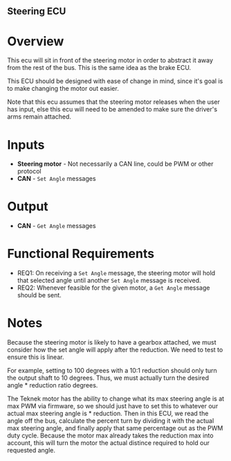 ## Steering ECU

# Overview

This ecu will sit in front of the steering motor in order to abstract it away from the rest of the bus. This is the same
idea as the brake ECU.

This ECU should be designed with ease of change in mind, since it's goal is to make changing the motor out easier.

Note that this ecu assumes that the steering motor releases when the user has input, else this ecu will need to be 
amended to make sure the driver's arms remain attached.

# Inputs

- **Steering motor** - Not necessarily a CAN line, could be PWM or other protocol
- **CAN** - `Set Angle` messages

# Output 
- **CAN** - `Get Angle` messages

# Functional Requirements
- REQ1: On receiving a `Set Angle` message, the steering motor will hold that selected angle until another `Set Angle` message is received.
- REQ2: Whenever feasible for the given motor, a `Get Angle` message should be sent.

# Notes
Because the steering motor is likely to have a gearbox attached, we must consider how the set angle will apply after the reduction. We need to test to ensure this is linear.

For example, setting to 100 degrees with a 10:1 reduction should only turn the output shaft to 10 degrees. Thus, we must actually turn the desired angle * reduction ratio degrees.

The Teknek motor has the ability to change what its max steering angle is at max PWM via firmware, so we should just have to set this to whatever our actual max steering angle is * reduction. Then in this ECU, we read the angle off the bus, calculate the percent turn by dividing it with the actual max steering angle, and finally apply that same percentage out as the PWM duty cycle. Because the motor max already takes the reduction max into account, this will turn the motor the actual distince required to hold our requested angle.
